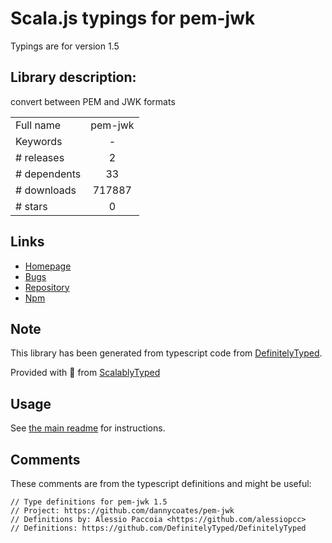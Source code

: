 
# Scala.js typings for pem-jwk

Typings are for version 1.5

## Library description:
convert between PEM and JWK formats

|                    |                 |
| ------------------ | :-------------: |
| Full name          | pem-jwk |
| Keywords           | - |
| # releases         | 2 |
| # dependents       | 33 |
| # downloads        | 717887 |
| # stars            | 0 |

## Links
- [Homepage](https://github.com/dannycoates/pem-jwk)
- [Bugs](https://github.com/dannycoates/pem-jwk/issues)
- [Repository](https://github.com/dannycoates/pem-jwk)
- [Npm](https://www.npmjs.com/package/pem-jwk)
    


## Note
This library has been generated from typescript code from [DefinitelyTyped](https://definitelytyped.org).

Provided with :purple_heart: from [ScalablyTyped](https://github.com/oyvindberg/ScalablyTyped)

## Usage
See [the main readme](../../readme.md) for instructions.

## Comments

These comments are from the typescript definitions and might be useful:
```
// Type definitions for pem-jwk 1.5
// Project: https://github.com/dannycoates/pem-jwk
// Definitions by: Alessio Paccoia <https://github.com/alessiopcc>
// Definitions: https://github.com/DefinitelyTyped/DefinitelyTyped

```

